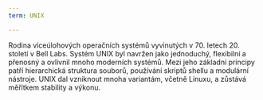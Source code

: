 ```yaml
---
term: UNIX

---
```

Rodina víceúlohových operačních systémů vyvinutých v 70. letech 20. století v Bell Labs. Systém UNIX byl navržen jako jednoduchý, flexibilní a přenosný a ovlivnil mnoho moderních systémů. Mezi jeho základní principy patří hierarchická struktura souborů, používání skriptů shellu a modulární nástroje. UNIX dal vzniknout mnoha variantám, včetně Linuxu, a zůstává měřítkem stability a výkonu.